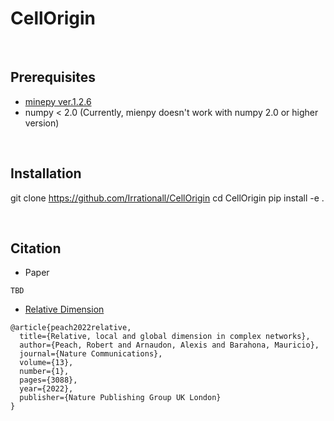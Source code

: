 # CellOrigin

&nbsp;
  
## Prerequisites
* [minepy ver.1.2.6](https://github.com/minepy/minepy)
* numpy < 2.0 (Currently, mienpy doesn't work with numpy 2.0 or higher version)


&nbsp;

## Installation
git clone https://github.com/Irrationall/CellOrigin
cd CellOrigin
pip install -e .

&nbsp;

## Citation
* Paper
```
TBD
```
* [Relative Dimension](https://github.com/barahona-research-group/DynGDim)
```
@article{peach2022relative,
  title={Relative, local and global dimension in complex networks},
  author={Peach, Robert and Arnaudon, Alexis and Barahona, Mauricio},
  journal={Nature Communications},
  volume={13},
  number={1},
  pages={3088},
  year={2022},
  publisher={Nature Publishing Group UK London}
}
```
